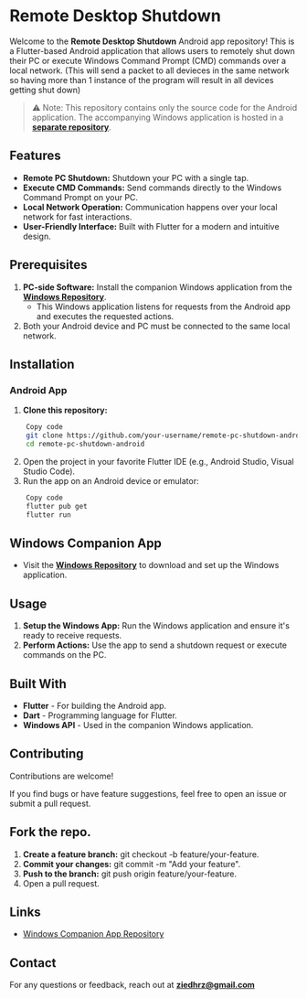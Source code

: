 # Remote Desktop Shutdown

Welcome to the **Remote Desktop Shutdown** Android app repository! This is a Flutter-based Android application that allows users to remotely shut down their PC or execute Windows Command Prompt (CMD) commands over a local network. (This will send a packet to all devieces in the same network so having more than 1 instance of the program will result in all devices getting shut down)

> ⚠️ Note: This repository contains only the source code for the Android application. The accompanying Windows application is hosted in a [**separate repository**](https://github.com/TBG101/Remote-Desktop-Shutdown-Windows).

## Features
* **Remote PC Shutdown:** Shutdown your PC with a single tap.
* **Execute CMD Commands:** Send commands directly to the Windows Command Prompt on your PC.
* **Local Network Operation:** Communication happens over your local network for fast interactions.
* **User-Friendly Interface:** Built with Flutter for a modern and intuitive design.

## Prerequisites
1. **PC-side Software:** Install the companion Windows application from the [**Windows Repository**](https://github.com/TBG101/Remote-Desktop-Shutdown-Windows).
   * This Windows application listens for requests from the Android app and executes the requested actions.
2. Both your Android device and PC must be connected to the same local network.
   
## Installation
### Android App
1. **Clone this repository:**
```bash
    Copy code
    git clone https://github.com/your-username/remote-pc-shutdown-android.git
    cd remote-pc-shutdown-android 
```
2. Open the project in your favorite Flutter IDE (e.g., Android Studio, Visual Studio Code).
3. Run the app on an Android device or emulator:
```bash
    Copy code
    flutter pub get
    flutter run
```

## Windows Companion App
* Visit the [**Windows Repository**](https://github.com/TBG101/Remote-Desktop-Shutdown-Windows) to download and set up the Windows application.

## Usage
1. **Setup the Windows App:** Run the Windows application and ensure it's ready to receive requests.
2. **Perform Actions:**
Use the app to send a shutdown request or execute commands on the PC.

## Built With
* **Flutter** - For building the Android app.
* **Dart** - Programming language for Flutter.
* **Windows API** - Used in the companion Windows application.

## Contributing
Contributions are welcome!

If you find bugs or have feature suggestions, feel free to open an issue or submit a pull request.

## Fork the repo.
1. **Create a feature branch:** git checkout -b feature/your-feature.
1. **Commit your changes:** git commit -m "Add your feature".
1. **Push to the branch:** git push origin feature/your-feature.
1. Open a pull request.

## Links
* [Windows Companion App Repository](https://github.com/TBG101/Remote-Desktop-Shutdown-Windows)

## Contact
For any questions or feedback, reach out at **ziedhrz@gmail.com**